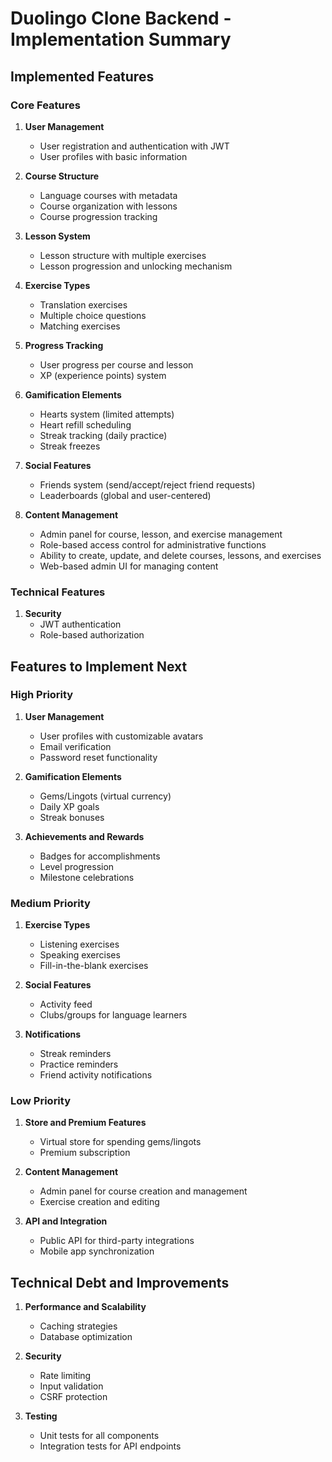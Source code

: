 # Duolingo Clone Backend - Implementation Summary

## Implemented Features

### Core Features
1. **User Management**
   - User registration and authentication with JWT
   - User profiles with basic information

2. **Course Structure**
   - Language courses with metadata
   - Course organization with lessons
   - Course progression tracking

3. **Lesson System**
   - Lesson structure with multiple exercises
   - Lesson progression and unlocking mechanism

4. **Exercise Types**
   - Translation exercises
   - Multiple choice questions
   - Matching exercises

5. **Progress Tracking**
   - User progress per course and lesson
   - XP (experience points) system

6. **Gamification Elements**
   - Hearts system (limited attempts)
   - Heart refill scheduling
   - Streak tracking (daily practice)
   - Streak freezes

7. **Social Features**
   - Friends system (send/accept/reject friend requests)
   - Leaderboards (global and user-centered)

8. **Content Management**
   - Admin panel for course, lesson, and exercise management
   - Role-based access control for administrative functions
   - Ability to create, update, and delete courses, lessons, and exercises
   - Web-based admin UI for managing content

### Technical Features
1. **Security**
   - JWT authentication
   - Role-based authorization

## Features to Implement Next

### High Priority
1. **User Management**
   - User profiles with customizable avatars
   - Email verification
   - Password reset functionality

2. **Gamification Elements**
   - Gems/Lingots (virtual currency)
   - Daily XP goals
   - Streak bonuses

3. **Achievements and Rewards**
   - Badges for accomplishments
   - Level progression
   - Milestone celebrations

### Medium Priority
1. **Exercise Types**
   - Listening exercises
   - Speaking exercises
   - Fill-in-the-blank exercises

2. **Social Features**
   - Activity feed
   - Clubs/groups for language learners

3. **Notifications**
   - Streak reminders
   - Practice reminders
   - Friend activity notifications

### Low Priority
1. **Store and Premium Features**
   - Virtual store for spending gems/lingots
   - Premium subscription

2. **Content Management**
   - Admin panel for course creation and management
   - Exercise creation and editing

3. **API and Integration**
   - Public API for third-party integrations
   - Mobile app synchronization

## Technical Debt and Improvements
1. **Performance and Scalability**
   - Caching strategies
   - Database optimization

2. **Security**
   - Rate limiting
   - Input validation
   - CSRF protection

3. **Testing**
   - Unit tests for all components
   - Integration tests for API endpoints
